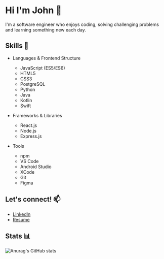 # Hi I'm John :wave:

I'm a software engineer who enjoys coding, solving challenging problems and learning something new each day.

## Skills :book:

- Languages & Frontend Structure
  - JavaScript (ES5/ES6)
  - HTML5
  - CSS3
  - PostgreSQL
  - Python
  - Java
  - Kotlin
  - Swift

- Frameworks & Libraries
  - React.js
  - Node.js
  - Express.js

- Tools
  - npm
  - VS Code
  - Android Studio
  - XCode
  - Git
  - Figma

## Let's connect! :mailbox:

- [LinkedIn](https://www.linkedin.com/in/john-hc-hwang/)
- [Resume](https://drive.google.com/file/d/13iRfviktIDi2XN_PlUQnosVijZMqyayI/view?usp=sharing)

## Stats :bar_chart:

![Anurag's GitHub stats](https://github-readme-stats.vercel.app/api?username=john-hc-hwang&show_icons=true&theme=dark)
